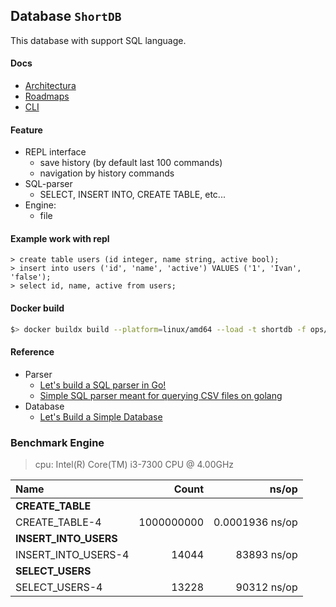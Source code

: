 ## Database `ShortDB`

This database with support SQL language.

#### Docs

- [Architectura](https://miro.com/app/board/uXjVOaNZlsE=/?invite_link_id=250172061542)
- [Roadmaps](./ROADMAP.md)
- [CLI](./docs/dbctl.md)

#### Feature

- REPL interface
  - save history (by default last 100 commands)
  - navigation by history commands
- SQL-parser
  - SELECT, INSERT INTO, CREATE TABLE, etc...
- Engine:
  - file

#### Example work with repl

```
> create table users (id integer, name string, active bool);
> insert into users ('id', 'name', 'active') VALUES ('1', 'Ivan', 'false');
> select id, name, active from users;
```

#### Docker build

```bash
$> docker buildx build --platform=linux/amd64 --load -t shortdb -f ops/dockerfile/shortdb.Dockerfile .
```

#### Reference

- Parser
  - [Let's build a SQL parser in Go!](https://marianogappa.github.io/software/2019/06/05/lets-build-a-sql-parser-in-go/)
  - [Simple SQL parser meant for querying CSV files on golang](https://github.com/marianogappa/sqlparser) 
- Database
  - [Let's Build a Simple Database](https://cstack.github.io/db_tutorial/)

### Benchmark Engine

> cpu: Intel(R) Core(TM) i3-7300 CPU @ 4.00GHz

| Name                      |      Count |          ns/op  |
|:--------------------------|-----------:|----------------:|
| **CREATE_TABLE**          |            |                 |
| CREATE_TABLE-4            | 1000000000 | 0.0001936 ns/op |
| **INSERT_INTO_USERS**     |            |                 |
| INSERT_INTO_USERS-4       |      14044 |     83893 ns/op |
| **SELECT_USERS**          |            |                 |
| SELECT_USERS-4            |      13228 |     90312 ns/op |
